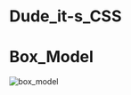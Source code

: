 # Dude_it-s_CSS

# Box_Model

![box_model](https://github.com/Utsav1256/Dude_it-s_CSS/assets/94625893/caf88dcf-6d88-4585-8749-a0c67bb9a373)
